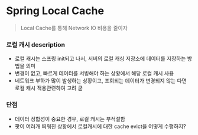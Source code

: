# Spring Local Cache
> Local Cache를 통해 Network IO 비용을 줄이자

### 로컬 캐시 description
- 로컬 캐시는 스프링 init되고 나서, 서버의 로컬 캐싱 저장소에 데이터를 저장하는 방법을 의미
- 변경이 없고, 빠르게 데이터를 서빙해야 하는 상황에서 해당 로컬 캐시 사용
- 네트워크 부하가 많이 발생하는 상황이고, 조회되는 데이터가 변경되지 않는 다면 로컬 캐시 적용관련하여 고려 굳

### 단점
- 데이터 정합성이 중요한 경우, 로컬 캐시는 부적절함
- 팟이 여러개 띄워진 상황에서 로컬캐시에 대한 cache evict을 어떻게 수행하지?
